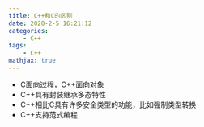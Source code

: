 ```yaml
---
title: C++和C的区别
date: 2020-2-5 16:21:12
categories:
    - C++
tags: 
    - C++
mathjax: true
---
```


- C面向过程，C++面向对象
- C++具有封装继承多态特性
- C++相比C具有许多安全类型的功能，比如强制类型转换
- C++支持范式编程